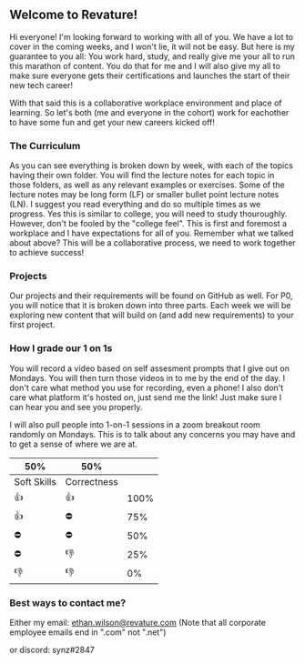## Welcome to Revature!

Hi everyone! I'm looking forward to working with all of you. We have a lot to cover 
in the coming weeks, and I won't lie, it will not be easy. But here is my 
guarantee to you all: You work hard, study, and really give me your all to run this 
marathon of content. You do that for me and I will also give my all to make sure everyone 
gets their certifications and launches the start of their new tech career!

With that said this is a collaborative workplace environment and place of learning. So 
let's both (me and everyone in the cohort) work for eachother to have some fun and 
get your new careers kicked off!

### The Curriculum

As you can see everything is broken down by week, with each of the topics having their 
own folder. You will find the lecture notes for each topic in those folders, as well 
as any relevant examples or exercises. Some of the lecture notes may be long form (LF) or 
smaller bullet point lecture notes (LN). I suggest you read everything and do so multiple 
times as we progress. Yes this is similar to college, you will need to study thouroughly. 
However, don't be fooled by the "college feel". This is first and foremost a workplace 
and I have expectations for all of you. Remember what we talked about above? This will be 
a collaborative process, we need to work together to achieve success!

### Projects

Our projects and their requirements will be found on GitHub as well. For P0, you will notice 
that it is broken down into three parts. Each week we will be exploring new content that 
will build on (and add new requirements) to your first project. 

### How I grade our 1 on 1s

You will record a video based on self assesment prompts that I give out on Mondays. 
You will then turn those videos in to me by the end of the day. I don't care what method 
you use for recording, even a phone! I also don't care what platform it's hosted on, just 
send me the link! Just make sure I can hear you and see you properly. 

I will also pull people into 1-on-1 sessions in a zoom breakout room randomly on Mondays. 
This is to talk about any concerns you may have and to get a sense of where we are at.


| 50%          | 50%          |      |
|--------------|--------------|------|
| Soft Skills  | Correctness  |      |
| :thumbsup:   | :thumbsup:   | 100% |
| :thumbsup:   | :no_entry:   | 75%  |
| :no_entry:   | :no_entry:   | 50%  |
| :no_entry:   | :thumbsdown: | 25%  |
| :thumbsdown: | :thumbsdown: | 0%   |

### Best ways to contact me?

Either my email: ethan.wilson@revature.com
(Note that all corporate employee emails end in ".com" not ".net")

or discord: synz#2847